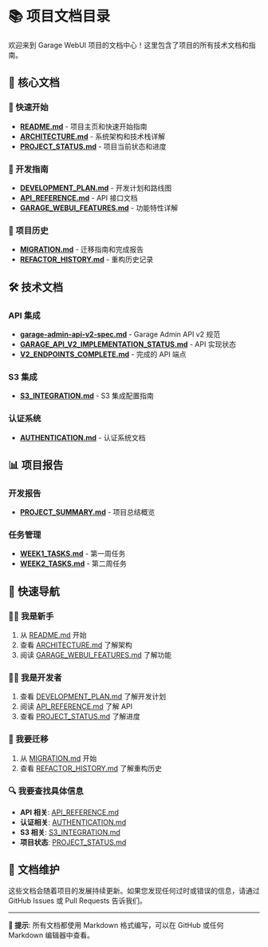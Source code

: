 # 📚 项目文档目录

欢迎来到 Garage WebUI 项目的文档中心！这里包含了项目的所有技术文档和指南。

## 📖 核心文档

### 🚀 快速开始

- [**README.md**](../README.md) - 项目主页和快速开始指南
- [**ARCHITECTURE.md**](./ARCHITECTURE.md) - 系统架构和技术栈详解
- [**PROJECT_STATUS.md**](./PROJECT_STATUS.md) - 项目当前状态和进度

### 🔧 开发指南

- [**DEVELOPMENT_PLAN.md**](./DEVELOPMENT_PLAN.md) - 开发计划和路线图
- [**API_REFERENCE.md**](./API_REFERENCE.md) - API 接口文档
- [**GARAGE_WEBUI_FEATURES.md**](./GARAGE_WEBUI_FEATURES.md) - 功能特性详解

### 🔄 项目历史

- [**MIGRATION.md**](./MIGRATION.md) - 迁移指南和完成报告
- [**REFACTOR_HISTORY.md**](./REFACTOR_HISTORY.md) - 重构历史记录

## 🛠️ 技术文档

### API 集成

- [**garage-admin-api-v2-spec.md**](./garage-admin-api-v2-spec.md) - Garage Admin API v2 规范
- [**GARAGE_API_V2_IMPLEMENTATION_STATUS.md**](./GARAGE_API_V2_IMPLEMENTATION_STATUS.md) - API 实现状态
- [**V2_ENDPOINTS_COMPLETE.md**](./V2_ENDPOINTS_COMPLETE.md) - 完成的 API 端点

### S3 集成

- [**S3_INTEGRATION.md**](./S3_INTEGRATION.md) - S3 集成配置指南

### 认证系统

- [**AUTHENTICATION.md**](./AUTHENTICATION.md) - 认证系统文档

## 📊 项目报告

### 开发报告

- [**PROJECT_SUMMARY.md**](./PROJECT_SUMMARY.md) - 项目总结概览

### 任务管理

- [**WEEK1_TASKS.md**](./WEEK1_TASKS.md) - 第一周任务
- [**WEEK2_TASKS.md**](./WEEK2_TASKS.md) - 第二周任务

## 🔗 快速导航

### 🏃‍♂️ 我是新手

1. 从 [README.md](../README.md) 开始
2. 查看 [ARCHITECTURE.md](./ARCHITECTURE.md) 了解架构
3. 阅读 [GARAGE_WEBUI_FEATURES.md](./GARAGE_WEBUI_FEATURES.md) 了解功能

### 🧑‍💻 我是开发者

1. 查看 [DEVELOPMENT_PLAN.md](./DEVELOPMENT_PLAN.md) 了解开发计划
2. 阅读 [API_REFERENCE.md](./API_REFERENCE.md) 了解 API
3. 查看 [PROJECT_STATUS.md](./PROJECT_STATUS.md) 了解进度

### 🔄 我要迁移

1. 从 [MIGRATION.md](./MIGRATION.md) 开始
2. 查看 [REFACTOR_HISTORY.md](./REFACTOR_HISTORY.md) 了解重构历史

### 🔍 我要查找具体信息

- **API 相关**: [API_REFERENCE.md](./API_REFERENCE.md)
- **认证相关**: [AUTHENTICATION.md](./AUTHENTICATION.md)
- **S3 相关**: [S3_INTEGRATION.md](./S3_INTEGRATION.md)
- **项目状态**: [PROJECT_STATUS.md](./PROJECT_STATUS.md)

## 📝 文档维护

这些文档会随着项目的发展持续更新。如果您发现任何过时或错误的信息，请通过 GitHub Issues 或 Pull Requests 告诉我们。

---

**📍 提示**: 所有文档都使用 Markdown 格式编写，可以在 GitHub 或任何 Markdown 编辑器中查看。
